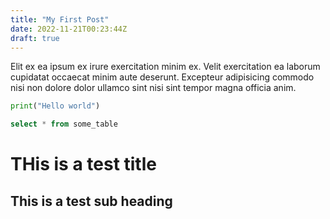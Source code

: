 ```yaml
---
title: "My First Post"
date: 2022-11-21T00:23:44Z
draft: true
---
```


Elit ex ea ipsum ex irure exercitation minim ex. Velit exercitation ea laborum cupidatat occaecat minim aute deserunt. Excepteur adipisicing commodo nisi non dolore dolor ullamco sint nisi sint tempor magna officia anim.

```python
print("Hello world")
```

```sql
select * from some_table
```

# THis is a test title

## This is a test sub heading


